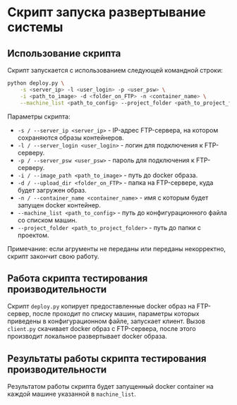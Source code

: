 # Скрипт запуска развертывание системы

## Использование скрипта

Скрипт запускается с использованием следующей командной строки:
```bash
python deploy.py \
    -s <server_ip> -l <user_login> -p <user_psw> \
    -i <path_to_image> -d <folder_on_FTP> -n <container_name> \
    --machine_list <path_to_config> --project_folder <path_to_project_folder>
```

Параметры скрипта:
- `-s / --server_ip <server_ip>` - IP-адрес FTP-сервера,
  на котором сохраняются образы контейнеров.
- `-l / --server_login <user_login>` - логин для подключения к FTP-серверу.
- `-p / --server_psw <user_psw>` - пароль для подключения к FTP-серверу.
- `-i / --image_path <path_to_image>` - путь до docker образа.
- `-d / --upload_dir <folder_on_FTP>` - папка на FTP-сервере,
  куда будет загружен образ.
- `-n / --container_name <container_name>` - имя с которым будет запущен
  docker контейнер.
- `--machine_list <path_to_config>` - путь до конфигурационного файла
  со списком машин.
- `--project_folder <path_to_project_folder>` - путь до папки с проектом.


Примечание: если агрументы не переданы или переданы
некорректно, скрипт закончит свою работу.

## Работа скрипта тестирования производительности

Скрипт `deploy.py` копирует предоставленные docker образ на FTP-сервер,
после проходит по списку машин, параметры которых приведены
в конфигурационном файле, запускает клиент.
Вызов `client.py` скачивает docker образ с FTP-сервера, после этого
производит локальное развертывает docker образа.

## Результаты работы скрипта тестирования производительности

Результатом работы скрипта будет запущенный docker container
на каждой машине указанной в `machine_list`.
